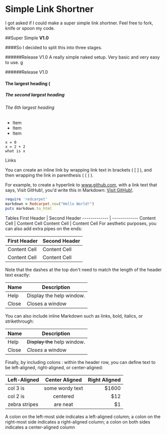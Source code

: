 Simple Link Shortner
==========================

I got asked if I could make a super simple link shortner.
Feel free to fork, knife or spoon my code.


##Super Simple **V1.0**

####So I decided to split this into three stages.

######Release V1.0
A really simple naked setup. Very basic and very easy to use.
g


######Release V1.0

#### The largest heading (
##### The second largest heading 
###### The 6th largest heading 


* Item
* Item
* Item


```
x = 0
x = 2 + 2
what is x
```
Links

You can create an inline link by wrapping link text in brackets ( [ ] ), and then wrapping the link in parenthesis ( ( ) ).

For example, to create a hyperlink to www.github.com, with a link text that says, Visit GitHub!, you'd write this in Markdown: [Visit GitHub!](www.github.com).

```ruby
require 'redcarpet'
markdown = Redcarpet.new("Hello World!")
puts markdown.to_html
```

Tables
First Header  | Second Header
------------- | -------------
Content Cell  | Content Cell
Content Cell  | Content Cell
For aesthetic purposes, you can also add extra pipes on the ends:

| First Header  | Second Header |
| ------------- | ------------- |
| Content Cell  | Content Cell  |
| Content Cell  | Content Cell  |
Note that the dashes at the top don't need to match the length of the header text exactly:

| Name | Description          |
| ------------- | ----------- |
| Help      | Display the help window.|
| Close     | Closes a window     |
You can also include inline Markdown such as links, bold, italics, or strikethrough:

| Name | Description          |
| ------------- | ----------- |
| Help      | ~~Display the~~ help window.|
| Close     | _Closes_ a window     |
Finally, by including colons : within the header row, you can define text to be left-aligned, right-aligned, or center-aligned:

| Left-Aligned  | Center Aligned  | Right Aligned |
| :------------ |:---------------:| -----:|
| col 3 is      | some wordy text | $1600 |
| col 2 is      | centered        |   $12 |
| zebra stripes | are neat        |    $1 |
A colon on the left-most side indicates a left-aligned column; a colon on the right-most side indicates a right-aligned column; a colon on both sides indicates a center-aligned column

